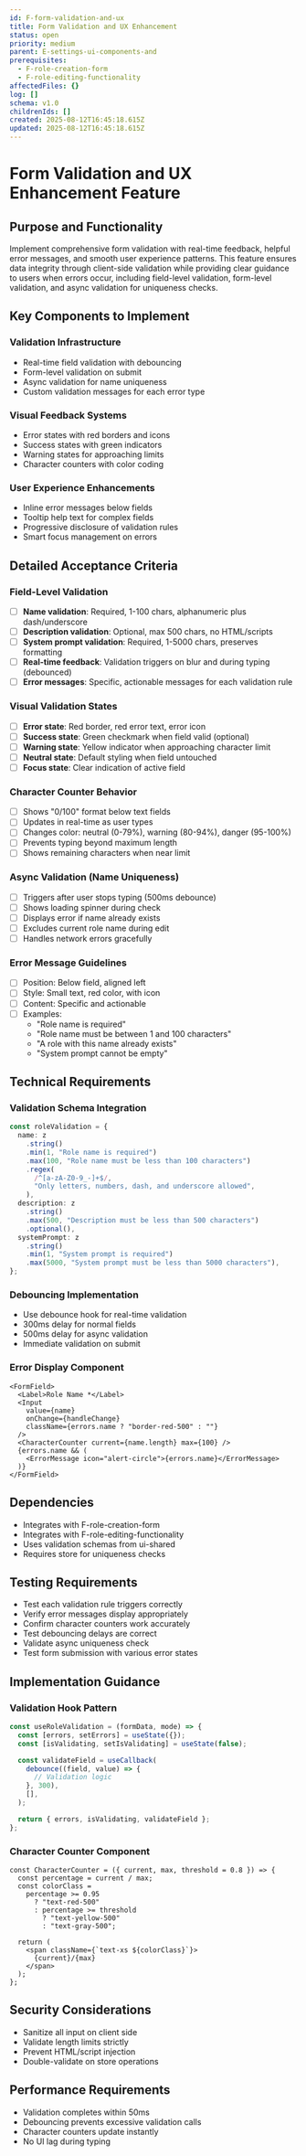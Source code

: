 ```yaml
---
id: F-form-validation-and-ux
title: Form Validation and UX Enhancement
status: open
priority: medium
parent: E-settings-ui-components-and
prerequisites:
  - F-role-creation-form
  - F-role-editing-functionality
affectedFiles: {}
log: []
schema: v1.0
childrenIds: []
created: 2025-08-12T16:45:18.615Z
updated: 2025-08-12T16:45:18.615Z
---
```


# Form Validation and UX Enhancement Feature

## Purpose and Functionality

Implement comprehensive form validation with real-time feedback, helpful error messages, and smooth user experience patterns. This feature ensures data integrity through client-side validation while providing clear guidance to users when errors occur, including field-level validation, form-level validation, and async validation for uniqueness checks.

## Key Components to Implement

### Validation Infrastructure

- Real-time field validation with debouncing
- Form-level validation on submit
- Async validation for name uniqueness
- Custom validation messages for each error type

### Visual Feedback Systems

- Error states with red borders and icons
- Success states with green indicators
- Warning states for approaching limits
- Character counters with color coding

### User Experience Enhancements

- Inline error messages below fields
- Tooltip help text for complex fields
- Progressive disclosure of validation rules
- Smart focus management on errors

## Detailed Acceptance Criteria

### Field-Level Validation

- [ ] **Name validation**: Required, 1-100 chars, alphanumeric plus dash/underscore
- [ ] **Description validation**: Optional, max 500 chars, no HTML/scripts
- [ ] **System prompt validation**: Required, 1-5000 chars, preserves formatting
- [ ] **Real-time feedback**: Validation triggers on blur and during typing (debounced)
- [ ] **Error messages**: Specific, actionable messages for each validation rule

### Visual Validation States

- [ ] **Error state**: Red border, red error text, error icon
- [ ] **Success state**: Green checkmark when field valid (optional)
- [ ] **Warning state**: Yellow indicator when approaching character limit
- [ ] **Neutral state**: Default styling when field untouched
- [ ] **Focus state**: Clear indication of active field

### Character Counter Behavior

- [ ] Shows "0/100" format below text fields
- [ ] Updates in real-time as user types
- [ ] Changes color: neutral (0-79%), warning (80-94%), danger (95-100%)
- [ ] Prevents typing beyond maximum length
- [ ] Shows remaining characters when near limit

### Async Validation (Name Uniqueness)

- [ ] Triggers after user stops typing (500ms debounce)
- [ ] Shows loading spinner during check
- [ ] Displays error if name already exists
- [ ] Excludes current role name during edit
- [ ] Handles network errors gracefully

### Error Message Guidelines

- [ ] Position: Below field, aligned left
- [ ] Style: Small text, red color, with icon
- [ ] Content: Specific and actionable
- [ ] Examples:
  - "Role name is required"
  - "Role name must be between 1 and 100 characters"
  - "A role with this name already exists"
  - "System prompt cannot be empty"

## Technical Requirements

### Validation Schema Integration

```typescript
const roleValidation = {
  name: z
    .string()
    .min(1, "Role name is required")
    .max(100, "Role name must be less than 100 characters")
    .regex(
      /^[a-zA-Z0-9_-]+$/,
      "Only letters, numbers, dash, and underscore allowed",
    ),
  description: z
    .string()
    .max(500, "Description must be less than 500 characters")
    .optional(),
  systemPrompt: z
    .string()
    .min(1, "System prompt is required")
    .max(5000, "System prompt must be less than 5000 characters"),
};
```

### Debouncing Implementation

- Use debounce hook for real-time validation
- 300ms delay for normal fields
- 500ms delay for async validation
- Immediate validation on submit

### Error Display Component

```tsx
<FormField>
  <Label>Role Name *</Label>
  <Input
    value={name}
    onChange={handleChange}
    className={errors.name ? "border-red-500" : ""}
  />
  <CharacterCounter current={name.length} max={100} />
  {errors.name && (
    <ErrorMessage icon="alert-circle">{errors.name}</ErrorMessage>
  )}
</FormField>
```

## Dependencies

- Integrates with F-role-creation-form
- Integrates with F-role-editing-functionality
- Uses validation schemas from ui-shared
- Requires store for uniqueness checks

## Testing Requirements

- Test each validation rule triggers correctly
- Verify error messages display appropriately
- Confirm character counters work accurately
- Test debouncing delays are correct
- Validate async uniqueness check
- Test form submission with various error states

## Implementation Guidance

### Validation Hook Pattern

```typescript
const useRoleValidation = (formData, mode) => {
  const [errors, setErrors] = useState({});
  const [isValidating, setIsValidating] = useState(false);

  const validateField = useCallback(
    debounce((field, value) => {
      // Validation logic
    }, 300),
    [],
  );

  return { errors, isValidating, validateField };
};
```

### Character Counter Component

```tsx
const CharacterCounter = ({ current, max, threshold = 0.8 }) => {
  const percentage = current / max;
  const colorClass =
    percentage >= 0.95
      ? "text-red-500"
      : percentage >= threshold
        ? "text-yellow-500"
        : "text-gray-500";

  return (
    <span className={`text-xs ${colorClass}`}>
      {current}/{max}
    </span>
  );
};
```

## Security Considerations

- Sanitize all input on client side
- Validate length limits strictly
- Prevent HTML/script injection
- Double-validate on store operations

## Performance Requirements

- Validation completes within 50ms
- Debouncing prevents excessive validation calls
- Character counters update instantly
- No UI lag during typing
